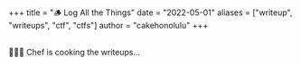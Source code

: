 +++
title = "🪵 Log All the Things"
date = "2022-05-01"
aliases = ["writeup", "writeups", "ctf", "ctfs"]
author = "cakehonolulu"
+++

<br>
👨🏽‍🍳 Chef is cooking the writeups... 
